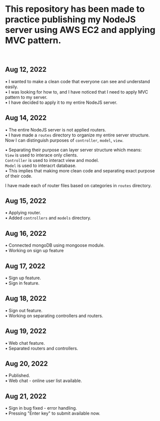 # This repository has been made to practice publishing my NodeJS server using AWS EC2 and applying MVC pattern.

<br>

## Aug 12, 2022
• I wanted to make a clean code that everyone can see and understand easily. <br>
• I was looking for how to, and I have noticed that I need to apply MVC pattern to my server.  <br>
• I have decided to apply it to my entire NodeJS server. <br>

## Aug 14, 2022
• The entire NodeJS server is not applied routers. <br>
• I have made a `routes` directory to organize my entire server structure. <br>
Now I can distinguish purposes of `controller`, `model`, `view`. <br>

• Separating their purpose can layer server structure which means:  <br>
    `View` is used to interace only clients. <br>
    `Controller` is used to interact view and model. <br>
    `Model` is used to interacrt database. <br>
• This implies that making more clean code and separating exact purpose of their code. <br>

I have made each of router files based on categories in `routes` directory. <br>

## Aug 15, 2022
• Applying router. <br>
• Added `controllers` and `models` directory. <br>

## Aug 16, 2022
• Connected mongoDB using mongoose module. <br>
• Working on sign up feature <br>

## Aug 17, 2022
• Sign up feature. <br>
• Sign in feature. <br>

## Aug 18, 2022
• Sign out feature. <br>
• Working on separating controllers and routers. <br>

## Aug 19, 2022
• Web chat feature. <br>
• Separated routers and controllers. <br>

## Aug 20, 2022
• Published. <br>
• Web chat - online user list available. <br>

## Aug 21, 2022
• Sign in bug fixed - error handling. <br>
• Pressing "Enter key" to submit available now. <br>
